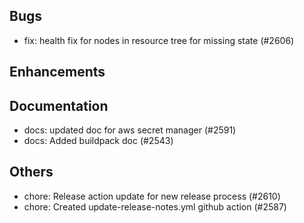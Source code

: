 ## Bugs
- fix: health fix for nodes in resource tree for missing state (#2606)
## Enhancements
## Documentation
- docs: updated doc for aws secret manager  (#2591)
- docs: Added buildpack doc (#2543)
## Others
- chore: Release action update for new release process (#2610)
- chore: Created update-release-notes.yml github action (#2587)
